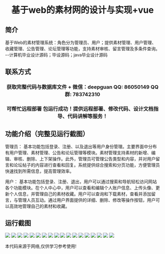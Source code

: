 <p><h1 align="center">基于web的素材网的设计与实现+vue</h1></p>

## 简介
基于Web的素材管理系统：角色分为管理员、用户；提供素材管理、用户管理、收藏管理、公告管理、论坛管理等功能，支持素材审核、留言管理及多条件查询。    --计算机毕业设计源码；毕设源码；java毕业设计源码


## 联系方式
<p><h3 align="center">获取完整代码与数据库文件 + 微信：deepguan QQ: 86050149 QQ群: 783742310</h3></p>
<p><h3 align="center">可帮忙远程部署 包运行成功！提供远程部署、修改代码、设计文档指导、代码讲解等服务！</h3></p>

## 功能介绍（完整见运行截图）
管理员： 基本功能包括登录、注册、以及退出等用户身份管理。主要界面中分布有用户管理、素材管理、公告和论坛管理等模块。素材管理支持素材的新增、编辑、审核、删除、上下架操作。此外，管理员可管理公告类型和内容，并对用户留言和论坛帖子的内容进行查看和回复。系统提供综合搜索和分页功能，方便管理员快速找到所需信息，提高管理效率。

用户： 基本功能包括登录、注册、退出，用户可以通过搜索和导航轻松访问网站各个功能模块。在个人中心中，用户可以查看和编辑个人账户信息、上传头像、更新个人信息，并管理自己的素材收藏。用户可以查询和下载素材，查看并添加留言，与管理人员互动。通过用户界面提供的详细、删除、修改等操作按钮，用户可以高效地管理自己的素材和收藏。


## 运行截图
![](img/001.jpg)
![](img/002.jpg)
![](img/003.jpg)
![](img/004.jpg)
![](img/005.jpg)
![](img/006.jpg)
![](img/007.jpg)
![](img/008.jpg)
![](img/009.jpg)
![](img/010.jpg)
![](img/011.jpg)
![](img/012.jpg)
![](img/013.jpg)
![](img/014.jpg)
![](img/015.jpg)
![](img/016.jpg)
![](img/017.jpg)
![](img/018.jpg)

<p>本代码来源于网络,仅供学习参考使用!</p>
